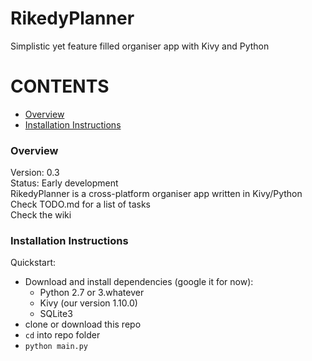 # RikedyPlanner
Simplistic yet feature filled organiser app with Kivy and Python

# CONTENTS
- [Overview](#overview)
- [Installation Instructions](#installation-instructions)

### Overview
Version: 0.3  
Status: Early development  
RikedyPlanner is a cross-platform organiser app written in Kivy/Python  
Check TODO.md for a list of tasks  
Check the wiki  

### Installation Instructions
Quickstart:  
 - Download and install dependencies (google it for now):
 	- Python 2.7 or 3.whatever
 	- Kivy (our version 1.10.0)
 	- SQLite3
 - clone or download this repo
 - `cd` into repo folder
 - `python main.py`

